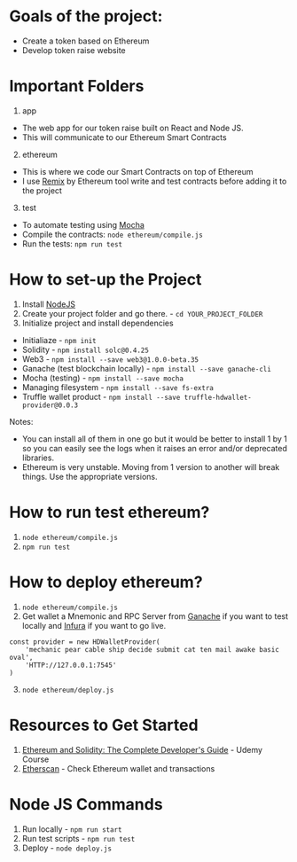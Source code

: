 # Goals of the project:

- Create a token based on Ethereum
- Develop token raise website

# Important Folders

1. app

- The web app for our token raise built on React and Node JS.
- This will communicate to our Ethereum Smart Contracts

2. ethereum

- This is where we code our Smart Contracts on top of Ethereum
- I use [Remix](http://remix.ethereum.org/) by Ethereum tool write and
test contracts before adding it to the project

3. test

- To automate testing using [Mocha](https://mochajs.org/)
- Compile the contracts: `node ethereum/compile.js`
- Run the tests: `npm run test`

# How to set-up the Project

1. Install [NodeJS](https://nodejs.org)
2. Create your project folder and go there. - `cd YOUR_PROJECT_FOLDER`
3. Initialize project and install dependencies

- Initialiaze - `npm init`
- Solidity - `npm install solc@0.4.25`
- Web3 - `npm install --save web3@1.0.0-beta.35`
- Ganache (test blockchain locally) - `npm install --save ganache-cli`
- Mocha (testing) - `npm install --save mocha`
- Managing filesystem - `npm install --save fs-extra`
- Truffle wallet product - `npm install --save truffle-hdwallet-provider@0.0.3`

Notes:
- You can install all of them in one go but it would be better
to install 1 by 1 so you can easily see the logs when it raises an error
and/or deprecated libraries.
- Ethereum is very unstable. Moving from 1 version to another will
break things. Use the appropriate versions.

# How to run test ethereum?

1. `node ethereum/compile.js`
2. `npm run test`

# How to deploy ethereum?

1. `node ethereum/compile.js`
2. Get wallet a Mnemonic and RPC Server from [Ganache](trufflesuite.com/ganache)
if you want to test locally and [Infura](https://infura.io/) if you want to go live.

```
const provider = new HDWalletProvider(
    'mechanic pear cable ship decide submit cat ten mail awake basic oval',
    'HTTP://127.0.0.1:7545'
)
```

3. `node ethereum/deploy.js`

# Resources to Get Started

1. [Ethereum and Solidity: The Complete Developer's Guide](https://www.udemy.com/course/ethereum-and-solidity-the-complete-developers-guide) - Udemy Course
2. [Etherscan](https://etherscan.io) - Check Ethereum wallet and transactions

# Node JS Commands

1. Run locally - `npm run start`
2. Run test scripts - `npm run test`
3. Deploy - `node deploy.js`
